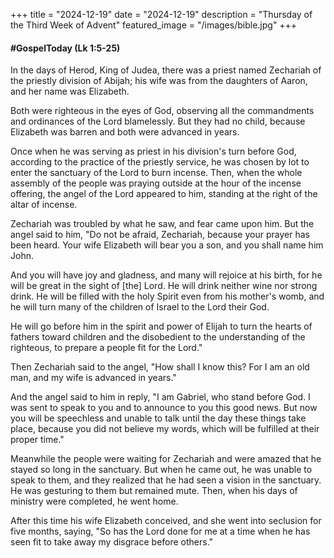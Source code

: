 +++
title = "2024-12-19"
date = "2024-12-19"
description = "Thursday of the Third Week of Advent"
featured_image = "/images/bible.jpg"
+++

#### #GospelToday (Lk 1:5-25)

In the days of Herod, King of Judea, there was a priest named Zechariah of the priestly division of Abijah; his wife was from the daughters of Aaron, and her name was Elizabeth.

Both were righteous in the eyes of God, observing all the commandments and ordinances of the Lord blamelessly.  But they had no child, because Elizabeth was barren and both were advanced in years.

Once when he was serving as priest in his division's turn before God, according to the practice of the priestly service, he was chosen by lot to enter the sanctuary of the Lord to burn incense.  Then, when the whole assembly of the people was praying outside at the hour of the incense offering, the angel of the Lord appeared to him, standing at the right of the altar of incense.

Zechariah was troubled by what he saw, and fear came upon him.  But the angel said to him, "Do not be afraid, Zechariah, because your prayer has been heard.  Your wife Elizabeth will bear you a son, and you shall name him John.

And you will have joy and gladness, and many will rejoice at his birth, for he will be great in the sight of [the] Lord.  He will drink neither wine nor strong drink.  He will be filled with the holy Spirit even from his mother's womb, and he will turn many of the children of Israel to the Lord their God.

He will go before him in the spirit and power of Elijah to turn the hearts of fathers toward children and the disobedient to the understanding of the righteous, to prepare a people fit for the Lord."

Then Zechariah said to the angel, "How shall I know this?  For I am an old man, and my wife is advanced in years."

And the angel said to him in reply, "I am Gabriel, who stand before God.  I was sent to speak to you and to announce to you this good news.  But now you will be speechless and unable to talk until the day these things take place, because you did not believe my words, which will be fulfilled at their proper time."

Meanwhile the people were waiting for Zechariah and were amazed that he stayed so long in the sanctuary.  But when he came out, he was unable to speak to them, and they realized that he had seen a vision in the sanctuary.  He was gesturing to them but remained mute.  Then, when his days of ministry were completed, he went home.

After this time his wife Elizabeth conceived, and she went into seclusion for five months, saying, "So has the Lord done for me at a time when he has seen fit to take away my disgrace before others."

